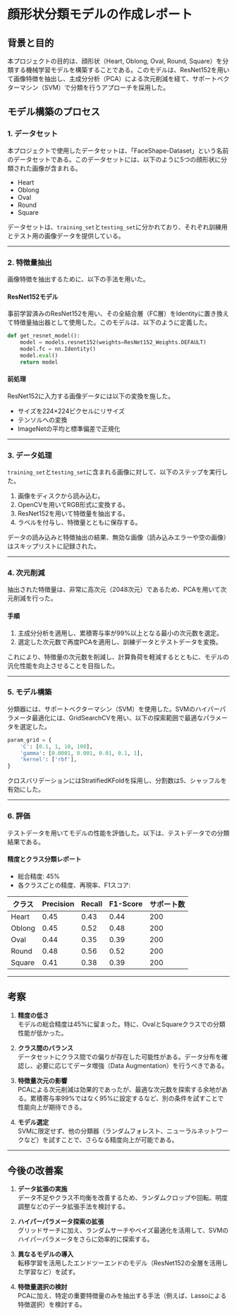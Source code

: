 # 顔形状分類モデルの作成レポート

## 背景と目的
本プロジェクトの目的は、顔形状（Heart, Oblong, Oval, Round, Square）を分類する機械学習モデルを構築することである。このモデルは、ResNet152を用いて画像特徴を抽出し、主成分分析（PCA）による次元削減を経て、サポートベクターマシン（SVM）で分類を行うアプローチを採用した。

## モデル構築のプロセス

### 1. データセット
本プロジェクトで使用したデータセットは、「FaceShape-Dataset」という名前のデータセットである。このデータセットには、以下のように5つの顔形状に分類された画像が含まれる。
- Heart
- Oblong
- Oval
- Round
- Square

データセットは、`training_set`と`testing_set`に分かれており、それぞれ訓練用とテスト用の画像データを提供している。

---

### 2. 特徴量抽出
画像特徴を抽出するために、以下の手法を用いた。

#### ResNet152モデル
事前学習済みのResNet152を用い、その全結合層（FC層）をIdentityに置き換えて特徴量抽出器として使用した。このモデルは、以下のように定義した。

```python
def get_resnet_model():
    model = models.resnet152(weights=ResNet152_Weights.DEFAULT)
    model.fc = nn.Identity()
    model.eval()
    return model
```

#### 前処理
ResNet152に入力する画像データには以下の変換を施した。
- サイズを224×224ピクセルにリサイズ
- テンソルへの変換
- ImageNetの平均と標準偏差で正規化

---

### 3. データ処理
`training_set`と`testing_set`に含まれる画像に対して、以下のステップを実行した。
1. 画像をディスクから読み込む。
2. OpenCVを用いてRGB形式に変換する。
3. ResNet152を用いて特徴量を抽出する。
4. ラベルを付与し、特徴量とともに保存する。

データの読み込みと特徴抽出の結果、無効な画像（読み込みエラーや空の画像）はスキップリストに記録された。

---

### 4. 次元削減
抽出された特徴量は、非常に高次元（2048次元）であるため、PCAを用いて次元削減を行った。

#### 手順
1. 主成分分析を適用し、累積寄与率が99%以上となる最小の次元数を選定。
2. 選定した次元数で再度PCAを適用し、訓練データとテストデータを変換。

これにより、特徴量の次元数を削減し、計算負荷を軽減するとともに、モデルの汎化性能を向上させることを目指した。

---

### 5. モデル構築
分類器には、サポートベクターマシン（SVM）を使用した。SVMのハイパーパラメータ最適化には、GridSearchCVを用い、以下の探索範囲で最適なパラメータを選定した。

```python
param_grid = {
    'C': [0.1, 1, 10, 100],
    'gamma': [0.0001, 0.001, 0.01, 0.1, 1],
    'kernel': ['rbf'],
}
```

クロスバリデーションにはStratifiedKFoldを採用し、分割数は5、シャッフルを有効にした。

---

### 6. 評価
テストデータを用いてモデルの性能を評価した。以下は、テストデータでの分類結果である。

#### 精度とクラス分類レポート
- 総合精度: 45%
- 各クラスごとの精度、再現率、F1スコア:

| クラス    | Precision | Recall | F1-Score | サポート数 |
|----------|-----------|--------|----------|------------|
| Heart    | 0.45      | 0.43   | 0.44     | 200        |
| Oblong   | 0.45      | 0.52   | 0.48     | 200        |
| Oval     | 0.44      | 0.35   | 0.39     | 200        |
| Round    | 0.48      | 0.56   | 0.52     | 200        |
| Square   | 0.41      | 0.38   | 0.39     | 200        |

---

## 考察
1. **精度の低さ**  
   モデルの総合精度は45%に留まった。特に、OvalとSquareクラスでの分類性能が低かった。

2. **クラス間のバランス**  
   データセットにクラス間での偏りが存在した可能性がある。データ分布を確認し、必要に応じてデータ増強（Data Augmentation）を行うべきである。

3. **特徴量次元の影響**  
   PCAによる次元削減は効果的であったが、最適な次元数を探索する余地がある。累積寄与率99%ではなく95%に設定するなど、別の条件を試すことで性能向上が期待できる。

4. **モデル選定**  
   SVMに限定せず、他の分類器（ランダムフォレスト、ニューラルネットワークなど）を試すことで、さらなる精度向上が可能である。

---

## 今後の改善案
1. **データ拡張の実施**  
   データ不足やクラス不均衡を改善するため、ランダムクロップや回転、明度調整などのデータ拡張手法を検討する。

2. **ハイパーパラメータ探索の拡張**  
   グリッドサーチに加え、ランダムサーチやベイズ最適化を活用して、SVMのハイパーパラメータをさらに効率的に探索する。

3. **異なるモデルの導入**  
   転移学習を活用したエンドツーエンドのモデル（ResNet152の全層を活用した学習など）を試す。

4. **特徴量選択の検討**  
   PCAに加え、特定の重要特徴量のみを抽出する手法（例えば、Lassoによる特徴選択）を検討する。